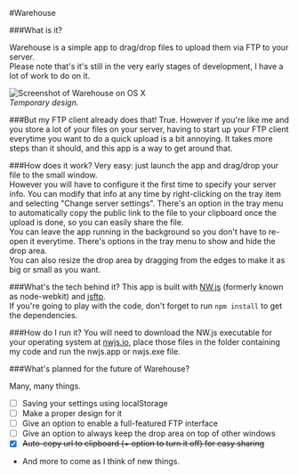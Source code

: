 #Warehouse

###What is it?

Warehouse is a simple app to drag/drop files to upload them via FTP to your server.  
Please note that's it's still in the very early stages of development, I have a lot of work to do on it.

![Screenshot of Warehouse on OS X](http://void.graphics/download/warehouse.png)  
*Temporary design.*

###But my FTP client already does that!
True. However if you're like me and you store a lot of your files on your server, having to start up your FTP client everytime you want to do a quick upload is a bit annoying. It takes more steps than it should, and this app is a way to get around that.

###How does it work?
Very easy: just launch the app and drag/drop your file to the small window.  
However you will have to configure it the first time to specify your server info.
You can modify that info at any time by right-clicking on the tray item and selecting "Change server settings". There's an option in the tray menu to automatically copy the public link to the file to your clipboard once the upload is done, so you can easily share the file.   
You can leave the app running in the background so you don't have to re-open it everytime. There's options in the tray menu to show and hide the drop area.    
You can also resize the drop area by dragging from the edges to make it as big or small as you want.

###What's the tech behind it?
This app is built with [NW.js](https://github.com/nwjs/nw.js) (formerly known as node-webkit) and [jsftp](https://github.com/sergi/jsftp).  
If you're going to play with the code, don't forget to run `npm install` to get the dependencies.

###How do I run it?
You will need to download the NW.js executable for your operating system at [nwjs.io](http://nwjs.io), place those files in the folder containing my code and run the nwjs.app or nwjs.exe file.

###What's planned for the future of Warehouse?

Many, many things.

- [ ] Saving your settings using localStorage
- [ ] Make a proper design for it
- [ ] Give an option to enable a full-featured FTP interface
- [ ] Give an option to always keep the drop area on top of other windows
- [x] ~~Auto-copy url to clipboard (+ option to turn it off) for easy sharing~~

- And more to come as I think of new things.